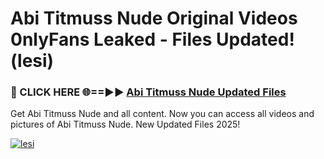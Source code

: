 # Abi Titmuss Nude Original Videos 0nlyFans Leaked - Files Updated! (lesi)

<h3>🔴 CLICK HERE 🌐==►► <a href="https://tinyurl.com/5h6xmrr3" rel="nofollow">Abi Titmuss Nude Updated Files</a></h3>

Get Abi Titmuss Nude and all content. Now you can access all videos and pictures of Abi Titmuss Nude. New Updated Files 2025!

[![lesi](https://i.imgur.com/KVD873Z.gif)](https://tinyurl.com/5h6xmrr3)
